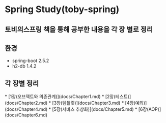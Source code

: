 

<h1> Spring Study(toby-spring) </h1>
<h2> 토비의스프링 책을 통해 공부한 내용을 각 장 별로 정리</h2>
<h2> 환경 </h2>

* spring-boot 2.5.2
* h2-db 1.4.2

<h2>각 장별 정리 </h2>
* [1장(오브젝트와 의존관계)](docs/Chapter1.md)
* [2장(테스트)](docs/Chapter2.md)
* [3장(템플릿)](docs/Chapter3.md)
* [4장(예외)](docs/Chapter4.md)
* [5장(서비스 추상화)](docs/Chapter5.md)
* [6장(AOP)](docs/Chapter6.md)